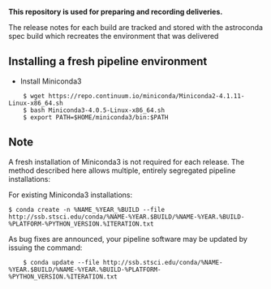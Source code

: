 **This repository is used for preparing and recording deliveries.**

The release notes for each build are tracked and stored with the astroconda spec build which recreates the environment that was delivered


## Installing a fresh pipeline environment

- Install Miniconda3
```
    $ wget https://repo.continuum.io/miniconda/Miniconda2-4.1.11-Linux-x86_64.sh
    $ bash Miniconda3-4.0.5-Linux-x86_64.sh
    $ export PATH=$HOME/miniconda3/bin:$PATH
```

## Note

A fresh installation of Miniconda3 is not required for each release. The method described here allows multiple, entirely segregated pipeline installations:

For existing Miniconda3 installations:
```
$ conda create -n %NAME_%YEAR_%BUILD --file http://ssb.stsci.edu/conda/%NAME-%YEAR.$BUILD/%NAME-%YEAR.%BUILD-%PLATFORM-%PYTHON_VERSION.%ITERATION.txt
```

As bug fixes are announced, your pipeline software may be updated by issuing the command:
```
    $ conda update --file http://ssb.stsci.edu/conda/%NAME-%YEAR.$BUILD/%NAME-%YEAR.%BUILD-%PLATFORM-%PYTHON_VERSION.%ITERATION.txt
```
